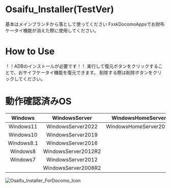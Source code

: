 # Osaifu_Installer(TestVer)
基本はメインブランチから落として使ってください
FxxkDocomoAppsでお財布ケータイ機能が消えた際に使用してください。

# How to Use
！！ADBのインストールが必要です！！
実行して復元ボタンをクリックすることで、おサイフケータイ機能を復元できます。
削除する際は削除ボタンをクリックしてください。

# 動作確認済みOS
|Windows       |WindowsServer      |WindowsHomeServer    |
|:------------:|:-----------------:|:-------------------:|
|Windows11     |WindowsServer2022  |WindowsHomeServer2011|
|Windows10     |WindowsServer2019  |                     |
|Windows8.1    |WindowsServer2016  |                     |
|Windows8      |WindowsServer2012R2|                     |
|Windows7      |WindowsServer2012  |                     |
|              |WindowsServer2008R2|                     |

![Osaifu_Installer_ForDocomo_Icon](https://user-images.githubusercontent.com/63937252/206831507-2b362a52-9cfe-4679-ac93-72399f73d18d.png)
